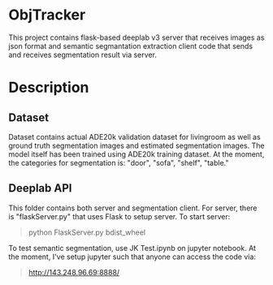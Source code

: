 # ObjTracker
This project contains flask-based deeplab v3 server that receives images as json format and semantic segmantation extraction client code that sends and receives segmentation result via server.

# Description
## Dataset
Dataset contains actual ADE20k validation dataset for livingroom as well as ground truth segmentation images and estimated segmentation images. The model itself has been trained using ADE20k training dataset. At the moment, the categories for segmentation is: "door", "sofa", "shelf", "table."

## Deeplab API
This folder contains both server and segmentation client. For server, there is "flaskServer.py" that uses Flask to setup server. To start server: 
> python FlaskServer.py bdist_wheel

To test semantic segmentation, use JK Test.ipynb on jupyter notebook. At the moment, I've setup jupyter such that anyone can access the code via:
> http://143.248.96.69:8888/


